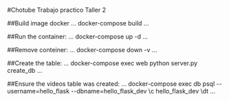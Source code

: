 #Chotube
Trabajo practico Taller 2


##Build image docker
...
docker-compose build
...

##Run the container:
...
docker-compose up -d
...

##Remove conteiner:
...
docker-compose down -v
...


##Create the table:
...
docker-compose exec web python server.py create_db
...

##Ensure the videos table was created:
...
docker-compose exec db psql --username=hello_flask --dbname=hello_flask_dev
\c hello_flask_dev
\dt
...
